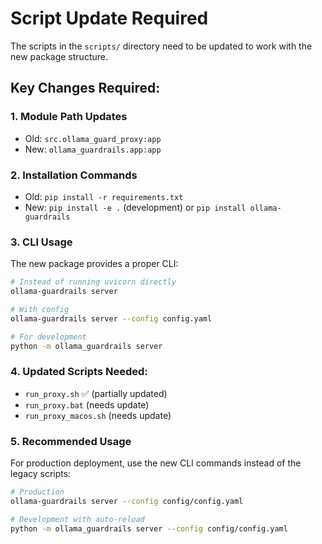 # Script Update Required

The scripts in the `scripts/` directory need to be updated to work with the new package structure.

## Key Changes Required:

### 1. Module Path Updates
- Old: `src.ollama_guard_proxy:app`
- New: `ollama_guardrails.app:app`

### 2. Installation Commands  
- Old: `pip install -r requirements.txt`
- New: `pip install -e .` (development) or `pip install ollama-guardrails`

### 3. CLI Usage
The new package provides a proper CLI:
```bash
# Instead of running uvicorn directly
ollama-guardrails server

# With config
ollama-guardrails server --config config.yaml

# For development
python -m ollama_guardrails server
```

### 4. Updated Scripts Needed:
- `run_proxy.sh` ✅ (partially updated)
- `run_proxy.bat` (needs update)
- `run_proxy_macos.sh` (needs update)

### 5. Recommended Usage
For production deployment, use the new CLI commands instead of the legacy scripts:

```bash
# Production
ollama-guardrails server --config config/config.yaml

# Development with auto-reload
python -m ollama_guardrails server --config config/config.yaml
```